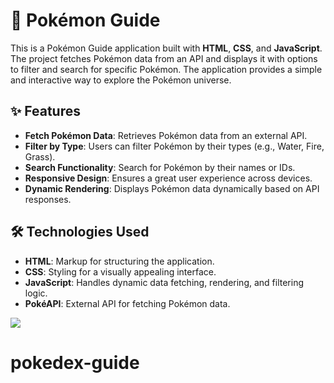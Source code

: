 # 🐾 Pokémon Guide

This is a Pokémon Guide application built with **HTML**, **CSS**, and **JavaScript**. The project fetches Pokémon data from an API and displays it with options to filter and search for specific Pokémon. The application provides a simple and interactive way to explore the Pokémon universe.

## ✨ Features

- **Fetch Pokémon Data**: Retrieves Pokémon data from an external API.
- **Filter by Type**: Users can filter Pokémon by their types (e.g., Water, Fire, Grass).
- **Search Functionality**: Search for Pokémon by their names or IDs.
- **Responsive Design**: Ensures a great user experience across devices.
- **Dynamic Rendering**: Displays Pokémon data dynamically based on API responses.

## 🛠️ Technologies Used

- **HTML**: Markup for structuring the application.
- **CSS**: Styling for a visually appealing interface.
- **JavaScript**: Handles dynamic data fetching, rendering, and filtering logic.
- **PokéAPI**: External API for fetching Pokémon data.

![](ekran.gif)
# pokedex-guide
